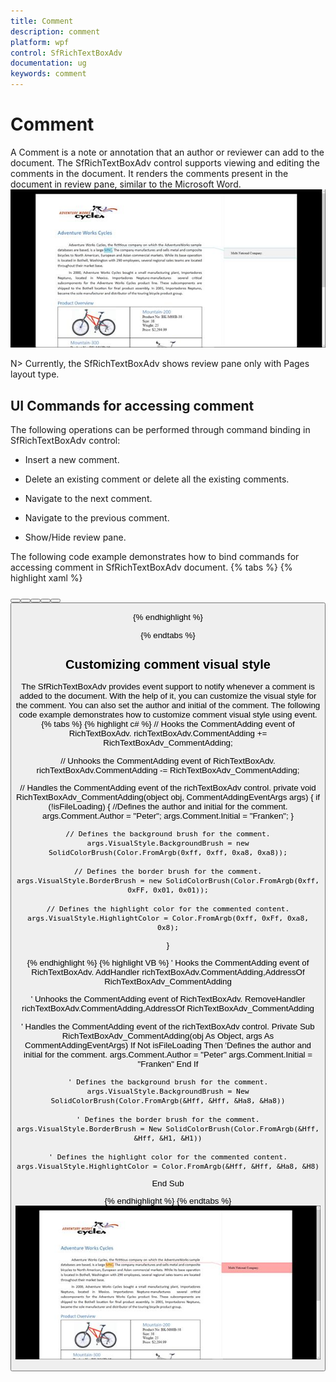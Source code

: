 ```yaml
---
title: Comment
description: comment
platform: wpf
control: SfRichTextBoxAdv
documentation: ug
keywords: comment
---
```

# Comment

A Comment is a note or annotation that an author or reviewer can add to the document. The SfRichTextBoxAdv control supports viewing and editing the comments in the document. It renders the comments present in the document in review pane, similar to the Microsoft Word.
![](Comment_images/Comment_img1.jpeg)

N> Currently, the SfRichTextBoxAdv shows review pane only with Pages layout type.

## UI Commands for accessing comment

The following operations can be performed through command binding in SfRichTextBoxAdv control:

* Insert a new comment.

* Delete an existing comment or delete all the existing comments.

* Navigate to the next comment.

* Navigate to the previous comment.

* Show/Hide review pane.


The following code example demonstrates how to bind commands for accessing comment in SfRichTextBoxAdv document.
{% tabs %}
{% highlight xaml %}
<!-- Binds button to the ShowCommentsCommand -->
<Button Content="Show Comments" Command="RichTextBoxAdv:SfRichTextBoxAdv.ShowCommentsCommand" CommandTarget="{Binding ElementName=richTextBoxAdv}" />
<!-- Binds button to the NewCommentCommand -->
<Button Content="New Comment" Command="RichTextBoxAdv:SfRichTextBoxAdv.NewCommentCommand" CommandTarget="{Binding ElementName=richTextBoxAdv}" />
<!-- Binds button to the DeleteCommentCommand -->
<Button Content="Delete Comment" Command="RichTextBoxAdv:SfRichTextBoxAdv.DeleteCommentCommand" CommandTarget="{Binding ElementName=richTextBoxAdv}" />
<!-- Binds button to the DeleteAllCommentsCommand -->
<Button Content="Delete All Comments" Command="RichTextBoxAdv:SfRichTextBoxAdv.DeleteAllCommentsCommand" CommandTarget="{Binding ElementName=richTextBoxAdv}" />
<!-- Binds button to the PreviousCommentCommand -->
<Button Content="Previous Comment" Command="RichTextBoxAdv:SfRichTextBoxAdv.PreviousCommentCommand" CommandTarget="{Binding ElementName=richTextBoxAdv}" />
<!-- Binds button to the NextCommentCommand -->
<Button Content="Next Comment" Command="RichTextBoxAdv:SfRichTextBoxAdv.NextCommentCommand" CommandTarget="{Binding ElementName=richTextBoxAdv}" />


{% endhighlight %}

{% endtabs %}

## Customizing comment visual style

The SfRichTextBoxAdv provides event support to notify whenever a comment is added to the document. With the help of it, you can customize the visual style for the comment. You can also set the author and initial of the comment.
The following code example demonstrates how to customize comment visual style using event.
{% tabs %}
{% highlight c# %}
// Hooks the CommentAdding event of RichTextBoxAdv.
richTextBoxAdv.CommentAdding += RichTextBoxAdv_CommentAdding;

// Unhooks the CommentAdding event of RichTextBoxAdv.
richTextBoxAdv.CommentAdding -= RichTextBoxAdv_CommentAdding;

// Handles the CommentAdding event of the richTextBoxAdv control.
private void RichTextBoxAdv_CommentAdding(object obj, CommentAddingEventArgs args)
{
    if (!isFileLoading)
    {
        //Defines the author and initial for the comment.
        args.Comment.Author = "Peter";
        args.Comment.Initial = "Franken";
    }

    // Defines the background brush for the comment.
    args.VisualStyle.BackgroundBrush = new SolidColorBrush(Color.FromArgb(0xff, 0xff, 0xa8, 0xa8));

    // Defines the border brush for the comment.
    args.VisualStyle.BorderBrush = new SolidColorBrush(Color.FromArgb(0xff, 0xFF, 0x01, 0x01));

    // Defines the highlight color for the commented content.
    args.VisualStyle.HighlightColor = Color.FromArgb(0xff, 0xFf, 0xa8, 0x8);

}



{% endhighlight %}
{% highlight VB %}
' Hooks the CommentAdding event of RichTextBoxAdv.
AddHandler richTextBoxAdv.CommentAdding,AddressOf RichTextBoxAdv_CommentAdding

' Unhooks the CommentAdding event of RichTextBoxAdv.
RemoveHandler richTextBoxAdv.CommentAdding,AddressOf RichTextBoxAdv_CommentAdding

' Handles the CommentAdding event of the richTextBoxAdv control.
Private Sub RichTextBoxAdv_CommentAdding(obj As Object, args As CommentAddingEventArgs)
	If Not isFileLoading Then
		'Defines the author and initial for the comment.
		args.Comment.Author = "Peter"
		args.Comment.Initial = "Franken"
	End If

	' Defines the background brush for the comment.
	args.VisualStyle.BackgroundBrush = New SolidColorBrush(Color.FromArgb(&Hff, &Hff, &Ha8, &Ha8))

	' Defines the border brush for the comment.
	args.VisualStyle.BorderBrush = New SolidColorBrush(Color.FromArgb(&Hff, &Hff, &H1, &H1))

	' Defines the highlight color for the commented content.
	args.VisualStyle.HighlightColor = Color.FromArgb(&Hff, &Hff, &Ha8, &H8)

End Sub


{% endhighlight %}
{% endtabs %}
![](Comment_images/Comment_img2.jpeg)


